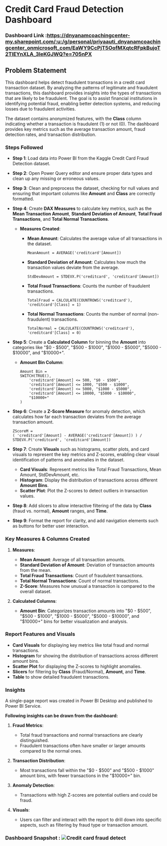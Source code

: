 # Credit Card Fraud Detection Dashboard

### Dashboard Link :https://dnyanamcoachingcenter-my.sharepoint.com/:u:/g/personal/priyaauti_dnyanamcoachingcenter_onmicrosoft_com/EaWY9CcPjT5OofMXqtcRFpkBujoT2TlEYnXLA_3leKGJWQ?e=705nPX


## Problem Statement

This dashboard helps detect fraudulent transactions in a credit card transaction dataset. By analyzing the patterns of legitimate and fraudulent transactions, this dashboard provides insights into the types of transactions that are likely to be fraudulent. The goal is to assist financial institutions in identifying potential fraud, enabling better detection systems, and reducing losses due to fraudulent activities.

The dataset contains anonymized features, with the **Class** column indicating whether a transaction is fraudulent (1) or not (0). The dashboard provides key metrics such as the average transaction amount, fraud detection rates, and transaction distribution.


### Steps Followed

- **Step 1**: Load data into Power BI from the Kaggle Credit Card Fraud Detection dataset.
- **Step 2**: Open Power Query editor and ensure proper data types and clean up any missing or erroneous values.
- **Step 3**: Clean and preprocess the dataset, checking for null values and ensuring that important columns like **Amount** and **Class** are correctly formatted.
- **Step 4**: Create **DAX Measures** to calculate key metrics, such as the **Mean Transaction Amount**, **Standard Deviation of Amount**, **Total Fraud Transactions**, and **Total Normal Transactions**.
  
  - **Measures Created**:
    - **Mean Amount**: Calculates the average value of all transactions in the dataset.
      ```DAX
      MeanAmount = AVERAGE('creditcard'[Amount])
      ```

    - **Standard Deviation of Amount**: Calculates how much the transaction values deviate from the average.
      ```DAX
      StdDevAmount = STDEVX.P('creditcard', 'creditcard'[Amount])
      ```

    - **Total Fraud Transactions**: Counts the number of fraudulent transactions.
      ```DAX
      TotalFraud = CALCULATE(COUNTROWS('creditcard'), 'creditcard'[Class] = 1)
      ```

    - **Total Normal Transactions**: Counts the number of normal (non-fraudulent) transactions.
      ```DAX
      TotalNormal = CALCULATE(COUNTROWS('creditcard'), 'creditcard'[Class] = 0)
      ```

- **Step 5**: Create a **Calculated Column** for binning the **Amount** into categories like "$0 - $500", "$500 - $1000", "$1000 - $5000", "$5000 - $10000", and "$10000+".
  
  - **Amount Bin Column**:
    ```DAX
    Amount Bin = 
    SWITCH(TRUE(), 
        'creditcard'[Amount] <= 500, "$0 - $500", 
        'creditcard'[Amount] <= 1000, "$500 - $1000", 
        'creditcard'[Amount] <= 5000, "$1000 - $5000", 
        'creditcard'[Amount] <= 10000, "$5000 - $10000", 
        "$10000+"
    )
    ```

- **Step 6**: Create a **Z-Score Measure** for anomaly detection, which calculates how far each transaction deviates from the average transaction amount.
  ```DAX
  ZScoreM = 
  ( 'creditcard'[Amount] - AVERAGE('creditcard'[Amount]) ) / STDEVX.P('creditcard', 'creditcard'[Amount])
  ```

- **Step 7**: Create **Visuals** such as histograms, scatter plots, and card visuals to represent the key metrics and Z-scores, enabling clear visual identification of patterns and anomalies in the dataset.

  - **Card Visuals**: Represent metrics like Total Fraud Transactions, Mean Amount, StdDevAmount, etc.
  - **Histogram**: Display the distribution of transactions across different **Amount Bins**.
  - **Scatter Plot**: Plot the Z-scores to detect outliers in transaction values.

- **Step 8**: Add slicers to allow interactive filtering of the data by **Class** (fraud vs. normal), **Amount** ranges, and **Time**.

- **Step 9**: Format the report for clarity, and add navigation elements such as buttons for better user interaction.

### Key Measures & Columns Created

1. **Measures**:
   - **Mean Amount**: Average of all transaction amounts.
   - **Standard Deviation of Amount**: Deviation of transaction amounts from the mean.
   - **Total Fraud Transactions**: Count of fraudulent transactions.
   - **Total Normal Transactions**: Count of normal transactions.
   - **Z-Score**: Measures how unusual a transaction is compared to the overall dataset.

2. **Calculated Columns**:
   - **Amount Bin**: Categorizes transaction amounts into "$0 - $500", "$500 - $1000", "$1000 - $5000", "$5000 - $10000", and "$10000+" bins for better visualization and analysis.

### Report Features and Visuals

- **Card Visuals** for displaying key metrics like total fraud and normal transactions.
- **Histogram** for showing the distribution of transactions across different amount bins.
- **Scatter Plot** for displaying the Z-scores to highlight anomalies.
- **Slicers** for filtering by **Class** (Fraud/Normal), **Amount**, and **Time**.
- **Table** to show detailed fraudulent transactions.

### Insights

A single-page report was created in Power BI Desktop and published to Power BI Service.

**Following insights can be drawn from the dashboard:**

1. **Fraud Metrics**:
   - Total fraud transactions and normal transactions are clearly distinguished.
   - Fraudulent transactions often have smaller or larger amounts compared to the normal ones.

2. **Transaction Distribution**:
   - Most transactions fall within the "$0 - $500" and "$500 - $1000" amount bins, with fewer transactions in the "$10000+" bin.
   
3. **Anomaly Detection**:
   - Transactions with high Z-scores are potential outliers and could be fraud.

4. **Visuals**:
   - Users can filter and interact with the report to drill down into specific aspects, such as filtering by fraud type or transaction amount.

### Dashboard Snapshot : ![Credit card fraud detect](https://github.com/user-attachments/assets/34943e48-1875-486f-b1e9-5a82ca91b751)

